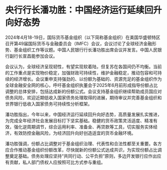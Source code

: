 # 央行行长潘功胜：中国经济运行延续回升向好态势

2024年4月18-19日，国际货币基金组织（以下简称基金组织）在美国华盛顿特区召开第49届国际货币与金融委员会（IMFC）会议，会议讨论了全球经济金融形势、基金组织工作等议题。中国人民银行行长潘功胜出席会议并发言。中国人民银行副行长宣昌能参加会议。

会议认为，全球经济呈现韧性，有望实现软着陆，但复苏在各国间仍不均衡。当前的工作重点是实现物价稳定，加强财政可持续性，维护金融稳定，推动包容和可持续的经济增长。会议重申支持强劲的、以份额为基础的、资源充足的基金组织作为全球金融安全网的核心，呼吁基金组织执董会于2025年6月前形成指导份额占比调整的总体安排，包括达成新的份额公式。会议支持基金组织继续帮助成员国应对债务风险，欢迎近期低收入国家债务处理取得的进展，期待审议并完善基金组织和世界银行低收入国家债务可持续性分析框架。

潘功胜指出，今年以来，中国经济运行延续回升向好态势，高质量发展扎实推进，为完成全年经济社会发展目标打下坚实基础。稳健的货币政策灵活适度、精准有效，强化逆周期调节，综合运用利率、准备金、再贷款等工具，切实服务实体经济，有效防控金融风险，为经济回升向好创造适宜的货币金融环境。

潘功胜强调，份额占比调整对于基金组织治理、代表性和合法性都至关重要。各方应合作推动基金组织份额改革，尽快就新的份额公式达成共识，为实现份额占比调整奠定基础。债务处理应坚持“共同行动、公平负担”原则，多边开发银行应作出应有贡献，私人部门债权人应按照可比方式参与重组。

